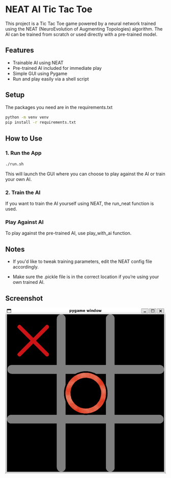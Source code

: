 # NEAT AI Tic Tac Toe

This project is a Tic Tac Toe game powered by a neural network trained using the NEAT (NeuroEvolution of Augmenting Topologies) algorithm. The AI can be trained from scratch or used directly with a pre-trained model.

## Features
- Trainable AI using NEAT
- Pre-trained AI included for immediate play
- Simple GUI using Pygame
- Run and play easily via a shell script

## Setup
The packages you need are in the requirements.txt
```bash
python -m venv venv
pip install -r requirements.txt
```

## How to Use
### 1. Run the App
```bash
./run.sh
```
This will launch the GUI where you can choose to play against the AI or train your own AI.

### 2. Train the AI
If you want to train the AI yourself using NEAT, the run_neat function is used.

### Play Against AI
To play against the pre-trained AI, use play_with_ai function.

## Notes
- If you'd like to tweak training parameters, edit the NEAT config file accordingly.

- Make sure the .pickle file is in the correct location if you’re using your own trained AI.

## Screenshot
![image](./Screenshot.png)
